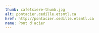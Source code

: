 ```yaml
---
thumb: cafetsiere-thumb.jpg
alt: pontacier.cedille.etsmtl.ca
href: http://pontacier.cedille.etsmtl.ca
name: Pont d'acier
---
```

